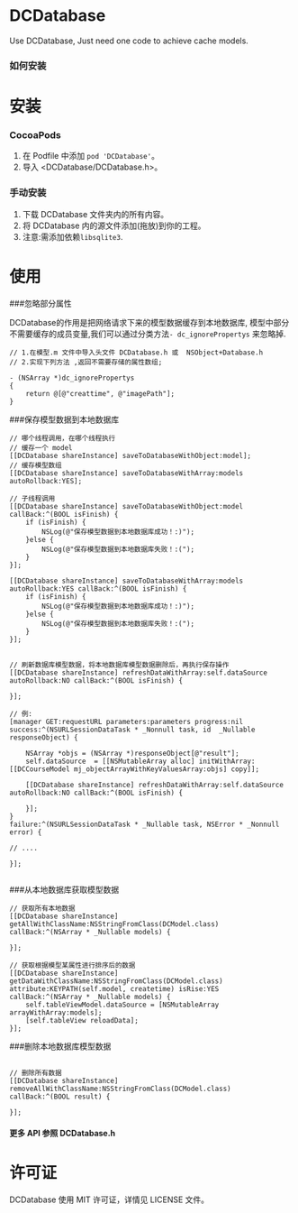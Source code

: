 # DCDatabase
Use DCDatabase, Just need one code to achieve  cache models.

### 如何安装

安装
==============

### CocoaPods

1. 在 Podfile 中添加  `pod 'DCDatabase'`。
2. 导入 \<DCDatabase/DCDatabase.h\>。


### 手动安装

1. 下载 DCDatabase 文件夹内的所有内容。
2. 将 DCDatabase 内的源文件添加(拖放)到你的工程。
3. 注意:需添加依赖`libsqlite3`.


使用
==============

###忽略部分属性

DCDatabase的作用是把网络请求下来的模型数据缓存到本地数据库, 模型中部分不需要缓存的成员变量,我们可以通过分类方法`- dc_ignorePropertys` 来忽略掉.

```objc
// 1.在模型.m 文件中导入头文件 DCDatabase.h 或  NSObject+Database.h
// 2.实现下列方法 ,返回不需要存储的属性数组;

- (NSArray *)dc_ignorePropertys
{
    return @[@"creattime", @"imagePath"];
}

```

###保存模型数据到本地数据库

```objc
// 哪个线程调用，在哪个线程执行
// 缓存一个 model
[[DCDatabase shareInstance] saveToDatabaseWithObject:model];
// 缓存模型数组
[[DCDatabase shareInstance] saveToDatabaseWithArray:models autoRollback:YES];

// 子线程调用
[[DCDatabase shareInstance] saveToDatabaseWithObject:model callBack:^(BOOL isFinish) {
    if (isFinish) {
        NSLog(@"保存模型数据到本地数据库成功！:)");
    }else {
        NSLog(@"保存模型数据到本地数据库失败！:(");
    }
}];

[[DCDatabase shareInstance] saveToDatabaseWithArray:models autoRollback:YES callBack:^(BOOL isFinish) {
    if (isFinish) {
        NSLog(@"保存模型数据到本地数据库成功！:)");
    }else {
        NSLog(@"保存模型数据到本地数据库失败！:(");
    }
}];


// 刷新数据库模型数据，将本地数据库模型数据删除后，再执行保存操作
[[DCDatabase shareInstance] refreshDataWithArray:self.dataSource autoRollback:NO callBack:^(BOOL isFinish) {

}];

// 例: 
[manager GET:requestURL parameters:parameters progress:nil
success:^(NSURLSessionDataTask * _Nonnull task, id  _Nullable responseObject) {

    NSArray *objs = (NSArray *)responseObject[@"result"];
    self.dataSource  = [[NSMutableArray alloc] initWithArray:[[DCCourseModel mj_objectArrayWithKeyValuesArray:objs] copy]];

    [[DCDatabase shareInstance] refreshDataWithArray:self.dataSource autoRollback:NO callBack:^(BOOL isFinish) {

    }];
}
failure:^(NSURLSessionDataTask * _Nullable task, NSError * _Nonnull error) {

// .... 

}];


```

###从本地数据库获取模型数据

```objc
// 获取所有本地数据
[[DCDatabase shareInstance] getAllWithClassName:NSStringFromClass(DCModel.class) callBack:^(NSArray * _Nullable models) {

}];

// 获取根据模型某属性进行排序后的数据
[[DCDatabase shareInstance] getDataWithClassName:NSStringFromClass(DCModel.class) attribute:KEYPATH(self.model, createtime) isRise:YES callBack:^(NSArray * _Nullable models) {
    self.tableViewModel.dataSource = [NSMutableArray arrayWithArray:models];
    [self.tableView reloadData];
}];

```

###删除本地数据库模型数据

```objc

// 删除所有数据
[[DCDatabase shareInstance] removeAllWithClassName:NSStringFromClass(DCModel.class) callBack:^(BOOL result) {

}];

```

#### 更多 API 参照 DCDatabase.h



许可证
==============
DCDatabase 使用 MIT 许可证，详情见 LICENSE 文件。
